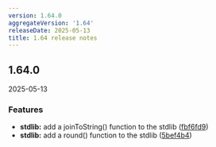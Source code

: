 ```yaml
---
version: 1.64.0
aggregateVersion: '1.64'
releaseDate: 2025-05-13
title: 1.64 release notes
---
```

## 1.64.0
2025-05-13

### Features

* **stdlib:** add a joinToString() function to the stdlib ([fbf6fd9](https://gitlab.com/taxi-lang/taxi-lang/commit/fbf6fd9e9ec0755f87355dc9ba5553667bcebfd1))
* **stdlib:** add a round() function to the stdlib ([5bef4b4](https://gitlab.com/taxi-lang/taxi-lang/commit/5bef4b485c6954594cc43b51f53cc7b6d175ce44))



